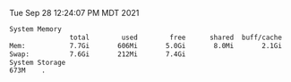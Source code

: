 Tue Sep 28 12:24:07 PM MDT 2021
```bash
System Memory
               total        used        free      shared  buff/cache   available
Mem:           7.7Gi       606Mi       5.0Gi       8.0Mi       2.1Gi       6.7Gi
Swap:          7.6Gi       212Mi       7.4Gi
System Storage
673M	.
```
```bash
